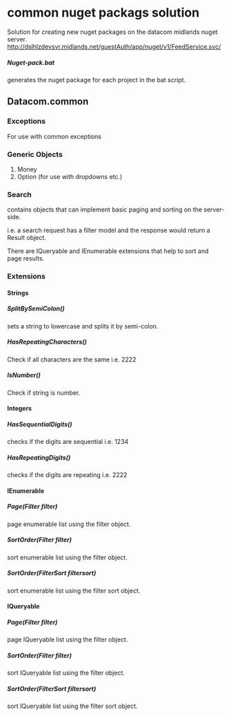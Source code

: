 # common nuget packags solution

Solution for creating new nuget packages on the datacom midlands nuget server.
http://dslhlzdevsvr.midlands.net/guestAuth/app/nuget/v1/FeedService.svc/

##### Nuget-pack.bat 
generates the nuget package for each project in the bat script.

## Datacom.common

### Exceptions
For use with common exceptions 

### Generic Objects
1. Money
2. Option (for use with dropdowns etc.)

### Search
contains objects that can implement basic paging and sorting on the server-side.

i.e. a search request has a filter model and the response would return a Result object.

There are IQueryable and IEnumerable extensions that help to sort and page results.

### Extensions
#### Strings
##### SplitBySemiColon()
sets a string to lowercase and splits it by semi-colon.
##### HasRepeatingCharacters()  
Check if all characters are the same i.e. 2222
##### IsNumber()    
Check if string is number.


#### Integers
##### HasSequentialDigits()
checks if the digits are sequential i.e. 1234
##### HasRepeatingDigits()
checks if the digits are repeating i.e. 2222

#### IEnumerable
##### Page(Filter filter)
page enumerable list using the filter object.

##### SortOrder(Filter filter)
sort enumerable list using the filter object.

##### SortOrder(FilterSort filtersort)
sort enumerable list using the filter sort object.

#### IQueryable

##### Page(Filter filter)

page IQueryable list using the filter object.

##### SortOrder(Filter filter)
sort IQueryable list using the filter object.

##### SortOrder(FilterSort filtersort)
sort IQueryable list using the filter sort object.